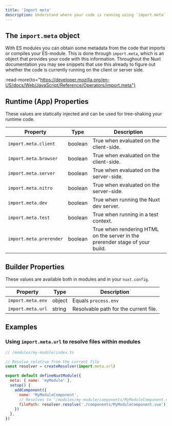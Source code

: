 ```yaml
---
title: 'Import meta'
description: Understand where your code is running using `import.meta`.
---
```


## The `import.meta` object

With ES modules you can obtain some metadata from the code that imports or compiles your ES-module.
This is done through `import.meta`, which is an object that provides your code with this information.
Throughout the Nuxt documentation you may see snippets that use this already to figure out whether the
code is currently running on the client or server side.

:read-more{to="https://developer.mozilla.org/en-US/docs/Web/JavaScript/Reference/Operators/import.meta"}

## Runtime (App) Properties

These values are statically injected and can be used for tree-shaking your runtime code.

Property | Type | Description
--- | --- | ---
`import.meta.client` | boolean | True when evaluated on the client-side.
`import.meta.browser` | boolean | True when evaluated on the client-side.
`import.meta.server` | boolean | True when evaluated on the server-side.
`import.meta.nitro` | boolean | True when evaluated on the server-side.
`import.meta.dev` | boolean | True when running the Nuxt dev server.
`import.meta.test` | boolean | True when running in a test context.
`import.meta.prerender` | boolean | True when rendering HTML on the server in the prerender stage of your build.

## Builder Properties

These values are available both in modules and in your `nuxt.config`.

Property | Type | Description
--- | --- | ---
`import.meta.env` | object | Equals `process.env`
`import.meta.url` | string | Resolvable path for the current file.

## Examples

### Using `import.meta.url` to resolve files within modules

```js
// /modules/my-module/index.ts

// Resolve relative from the current file
const resolver = createResolver(import.meta.url)

export default defineNuxtModule({
  meta: { name: 'myModule' },
  setup() {
    addComponent({
      name: 'MyModuleComponent',
      // Resolves to '/modules/my-module/components/MyModuleComponent.vue'
      filePath: resolver.resolve('./components/MyModuleComponent.vue'),
    })
  },
})
```

